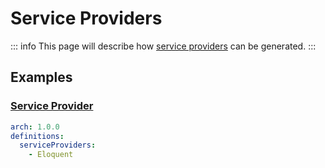 # Service Providers

::: info
This page will describe how [service providers](https://laravel.com/docs/10.x/providers) can be generated.
:::

## Examples

### [Service Provider](https://laravel.com/docs/10.x/providers#writing-service-providers)

```yaml
arch: 1.0.0
definitions:
  serviceProviders:
    - Eloquent
```
